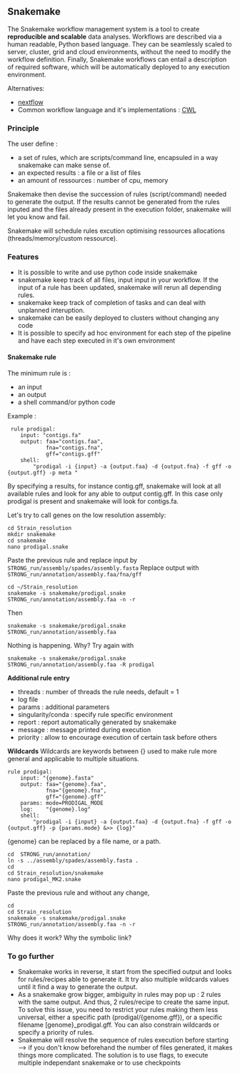 ## Snakemake

The Snakemake workflow management system is a tool to create **reproducible and scalable** data analyses. Workflows are described via a human readable, Python based language. They can be seamlessly scaled to server, cluster, grid and cloud environments, without the need to modify the workflow definition. Finally, Snakemake workflows can entail a description of required software, which will be automatically deployed to any execution environment.

Alternatives: 
 - [nextflow](https://www.nextflow.io/)
 - Common workflow language and it's implementations : [CWL](https://www.commonwl.org/#Implementations)

### Principle

The user define :

-   a set of rules, which are scripts/command line, encapsuled in a way snakemake can make sense of.
-   an expected results : a file or a list of files
-   an amount of ressources : number of cpu, memory

Snakemake then devise the succession of rules (script/command) needed to generate the output. If the results cannot be generated from the rules inputed and the files already present in the execution folder, snakemake will let you know and fail.

Snakemake will schedule rules excution optimising ressources allocations (threads/memory/custom ressource).

### Features

-   It is possible to write and use python code inside snakemake
-   snakemake keep track of all files, input input in your workflow. If the input of a rule has been updated, snakemake will rerun all depending rules.
-   snakemake keep track of completion of tasks and can deal with unplanned interuption.
-   snakemake can be easily deployed to clusters without changing any code
-   It is possible to specify ad hoc environment for each step of the pipeline and have each step executed in it's own environment

#### Snakemake rule

The minimum rule is :

-   an input
-   an output
-   a shell command/or python code

Example :

```
 rule prodigal:
    input: "contigs.fa"
    output: faa="contigs.faa",
            fna="contigs.fna",
            gff="contigs.gff"
    shell:
        "prodigal -i {input} -a {output.faa} -d {output.fna} -f gff -o {output.gff} -p meta "

```
By specifying a results, for instance contig.gff, snakemake will look at all available rules and look for any able to output contig.gff. In this case only prodigal is present and snakemake will look for contigs.fa.

Let's try to call genes on the low resolution assembly:

    cd Strain_resolution
    mkdir snakemake
    cd snakemake
    nano prodigal.snake
Paste the previous rule and replace input by `STRONG_run/assembly/spades/assembly.fasta` 
Replace output with `STRONG_run/annotation/assembly.faa/fna/gff`

    cd ~/Strain_resolution
    snakemake -s snakemake/prodigal.snake STRONG_run/annotation/assembly.faa -n -r
Then 

    snakemake -s snakemake/prodigal.snake STRONG_run/annotation/assembly.faa

Nothing is happening. Why?
Try again with 

    snakemake -s snakemake/prodigal.snake STRONG_run/annotation/assembly.faa -R prodigal

**Additional rule entry**

-   threads : number of threads the rule needs, default = 1
-   log file
-   params : additional parameters
-   singularity/conda : specify rule specific environment
-   report : report automatically generated by snakemake
-   message : message printed during execution
-   priority : allow to encourage execution of certain task before others

**Wildcards** Wildcards are keywords between {} used to make rule more general and applicable to multiple situations.

```
rule prodigal:
    input: "{genome}.fasta"
    output: faa="{genome}.faa",
            fna="{genome}.fna",
            gff="{genome}.gff"
    params: mode=PRODIGAL_MODE
    log:    "{genome}.log"
    shell:
        "prodigal -i {input} -a {output.faa} -d {output.fna} -f gff -o {output.gff} -p {params.mode} &>> {log}"

```


{genome} can be replaced by a file name, or a path.

    cd  STRONG_run/annotation/
    ln -s ../assembly/spades/assembly.fasta .
    cd 
    cd Strain_resolution/snakemake
    nano prodigal_MK2.snake
Paste the previous rule and without any change,

    cd  
    cd Strain_resolution
    snakemake -s snakemake/prodigal.snake STRONG_run/annotation/assembly.faa -n -r

Why does it work? Why the symbolic link?


### To go further

-   Snakemake works in reverse, it start from the specified output and looks for rules/recipes able to generate it. It try also multiple wildcards values until it find a way to generate the output.
-   As a snakemake grow bigger, ambiguity in rules may pop up : 2 rules with the same output. And thus, 2 rules/recipe to create the same input. To solve this issue, you need to restrict your rules making them less universal, either a specific path (prodigal/{genome.gff}), or a specific filename [genome}_prodigal.gff. You can also constrain wildcards or specify a priority of rules.
-   Snakemake will resolve the sequence of rules execution before starting --> if you don't know beforehand the number of files generated, it makes things more complicated. The solution is to use flags, to execute multiple independant snakemake or to use checkpoints

